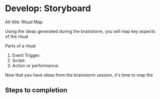# Develop: Storyboard

Alt title: Ritual Map

Using the ideas generated during the brainstorm, you will map key aspects of the ritual

Parts of a ritual

1. Event Trigger:
2. Script:
3. Action or performance:

Now that you have ideas from the brainstorm session, it's time to map the

## Steps to completion





